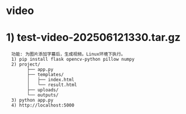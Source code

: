 # video
# 1) test-video-202506121330.tar.gz
      功能: 为图片添加字幕后，生成视频。Linux环境下执行。
      1) pip install flask opencv-python pillow numpy
      2) project/
            ├── app.py
            ├── templates/
            │   ├── index.html
            │   └── result.html
            ├── uploads/
            └── outputs/
      3) python app.py
      4) http://localhost:5000

